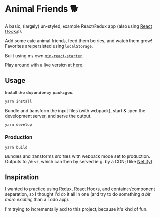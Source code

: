 # Animal Friends 🐕
A basic, (largely) un-styled, example React/Redux app (also using [React Hooks](https://reactjs.org/docs/hooks-intro.html)!).

Add some cute animal friends, feed them berries, and watch them grow! Favorites are persisted using `localStorage`.

Built using my own [`min-react-starter`](https://github.com/j-d-b/min-react-starter).

Play around with a live version at [here](https://animal-friends.netlify.com/).

## Usage
Install the dependency packages.
```
yarn install
```

Bundle and transform the input files (with webpack), start & open the development server, and serve the output.
```
yarn develop
```

### Production
```
yarn build
```
Bundles and transforms src files with webpack mode set to production. Outputs to `/dist`, which can then by served (e.g. by a CDN; I like [Netlify](https://www.netlify.com/)).

## Inspiration
I wanted to practice using Redux, React Hooks, and container/component separation, so I thought I'd do it all in one (and try to do something *a bit more exciting* than a Todo app).

I'm trying to incrementally add to this project, because it's kind of fun.
